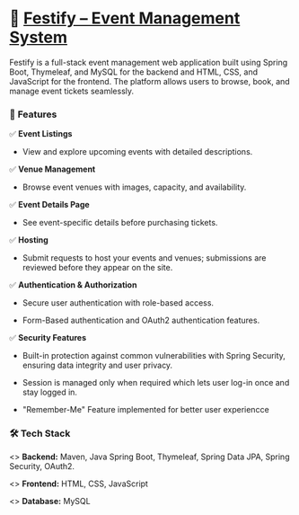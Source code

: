 # 🎉 [Festify – Event Management System](https://festify-event-management-website.onrender.com/)

Festify is a full-stack event management web application built using Spring Boot, Thymeleaf, and MySQL for the backend and HTML, CSS, and JavaScript for the frontend. The platform allows users to browse, book, and manage event tickets seamlessly.

### 🚀 **Features**

✅ **Event Listings** 

 * View and explore upcoming events with detailed descriptions.

✅ **Venue Management** 

 * Browse event venues with images, capacity, and availability.

✅ **Event Details Page** 

 * See event-specific details before purchasing tickets.

✅ **Hosting** 

 * Submit requests to host your events and venues; submissions are reviewed before they appear on the site.

✅ **Authentication & Authorization** 

 * Secure user authentication with role-based access.
   
 * Form-Based authentication and OAuth2 authentication features.

✅ **Security Features** 

  * Built-in protection against common vulnerabilities with Spring Security, ensuring data integrity and user privacy.

  * Session is managed only when required which lets user log-in once and stay logged in.
  
  * "Remember-Me" Feature implemented for better user experiencce

### 🛠️ **Tech Stack**

   <> **Backend:** Maven, Java Spring Boot, Thymeleaf, Spring Data JPA, Spring Security, OAuth2.

   <> **Frontend:** HTML, CSS, JavaScript

   <> **Database:** MySQL
